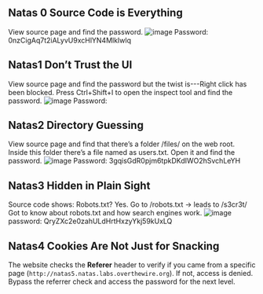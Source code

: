 ## Natas 0  Source Code is Everything
View source page and find the password.
![image](https://github.com/user-attachments/assets/e16033d8-c9cf-46de-9d38-1bb8b2ce120f)
Password: 0nzCigAq7t2iALyvU9xcHlYN4MlkIwlq

## Natas1  Don’t Trust the UI
View source page and find the password but the twist is---Right click has been blocked.
Press Ctrl+Shift+I to open the inspect tool and find the password.
![image](https://github.com/user-attachments/assets/947bef2d-1194-44d5-918c-c1174735bffe)
Password: <!--The password for natas2 is TguMNxKo1DSa1tujBLuZJnDUlCcUAPlI -->

## Natas2 Directory Guessing
View source page and find that there’s a folder /files/ on the web root. Inside this folder there’s a file named as users.txt. Open it and find the password.
![image](https://github.com/user-attachments/assets/e942442c-eb7c-4fd1-b776-fcbd5a079945)
Password: 3gqisGdR0pjm6tpkDKdIWO2hSvchLeYH

## Natas3 Hidden in Plain Sight
Source code shows: <!-- No more information leaks!! Not even Google will find this one... -->
Robots.txt? Yes.
Go to /robots.txt → leads to /s3cr3t/
Got to know about robots.txt and how search engines work.
![image](https://github.com/user-attachments/assets/628f7b7e-695c-442e-adce-5e4580dcfef8)
password: QryZXc2e0zahULdHrtHxzyYkj59kUxLQ

## Natas4 Cookies Are Not Just for Snacking
The website checks the **Referer** header to verify if you came from a specific page (`http://natas5.natas.labs.overthewire.org`). If not, access is denied.
Bypass the referrer check and access the password for the next level.
